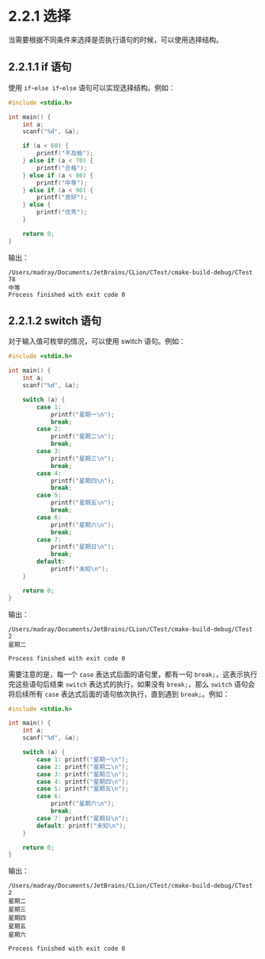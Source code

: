 # 2.2.1 选择

当需要根据不同条件来选择是否执行语句的时候，可以使用选择结构。

## 2.2.1.1 if 语句

使用 `if`-`else if`-`else` 语句可以实现选择结构。例如：

```c
#include <stdio.h>

int main() {
    int a;
    scanf("%d", &a);

    if (a < 60) {
        printf("不及格");
    } else if (a < 70) {
        printf("合格");
    } else if (a < 80) {
        printf("中等");
    } else if (a < 90) {
        printf("良好");
    } else {
        printf("优秀");
    }

    return 0;
}
```

输出：

```
/Users/madray/Documents/JetBrains/CLion/CTest/cmake-build-debug/CTest
78
中等
Process finished with exit code 0
```

## 2.2.1.2 switch 语句

对于输入值可枚举的情况，可以使用 switch 语句。例如：

```c
#include <stdio.h>

int main() {
    int a;
    scanf("%d", &a);

    switch (a) {
        case 1:
            printf("星期一\n");
            break;
        case 2:
            printf("星期二\n");
            break;
        case 3:
            printf("星期三\n");
            break;
        case 4:
            printf("星期四\n");
            break;
        case 5:
            printf("星期五\n");
            break;
        case 6:
            printf("星期六\n");
            break;
        case 7:
            printf("星期日\n");
            break;
        default:
            printf("未知\n");
    }

    return 0;
}
```

输出：

```
/Users/madray/Documents/JetBrains/CLion/CTest/cmake-build-debug/CTest
2
星期二

Process finished with exit code 0
```

需要注意的是，每一个 `case` 表达式后面的语句里，都有一句 `break;`，这表示执行完这些语句后结束 `switch` 表达式的执行，如果没有 `break;`，那么 `switch` 语句会将后续所有 `case` 表达式后面的语句依次执行，直到遇到 `break;`。例如：

```c
#include <stdio.h>

int main() {
    int a;
    scanf("%d", &a);

    switch (a) {
        case 1: printf("星期一\n");
        case 2: printf("星期二\n");
        case 3: printf("星期三\n");
        case 4: printf("星期四\n");
        case 5: printf("星期五\n");
        case 6:
            printf("星期六\n");
            break;
        case 7: printf("星期日\n");
        default: printf("未知\n");
    }

    return 0;
}
```

输出：

```
/Users/madray/Documents/JetBrains/CLion/CTest/cmake-build-debug/CTest
2
星期二
星期三
星期四
星期五
星期六

Process finished with exit code 0
```